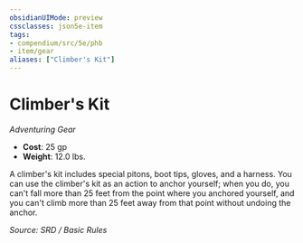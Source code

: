 ```yaml
---
obsidianUIMode: preview
cssclasses: json5e-item
tags:
- compendium/src/5e/phb
- item/gear
aliases: ["Climber's Kit"]
---
```

# Climber's Kit
*Adventuring Gear*  

- **Cost**: 25 gp
- **Weight**: 12.0 lbs.

A climber's kit includes special pitons, boot tips, gloves, and a harness. You can use the climber's kit as an action to anchor yourself; when you do, you can't fall more than 25 feet from the point where you anchored yourself, and you can't climb more than 25 feet away from that point without undoing the anchor.

*Source: SRD / Basic Rules*